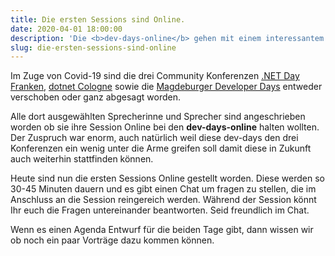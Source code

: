 ```yaml
---
title: Die ersten Sessions sind Online.
date: 2020-04-01 18:00:00
description: 'Die <b>dev-days-online</b> gehen mit einem interessantem Programm an den Start.'
slug: die-ersten-sessions-sind-online
---
```


Im Zuge von Covid-19 sind die drei Community Konferenzen [.NET Day Franken](https://www.dotnet-day-franken.de), [dotnet Cologne](https://dotnet-cologne.de) sowie die [Magdeburger Developer Days](https://md-devdays.de/) entweder verschoben oder ganz abgesagt worden.

Alle dort ausgewählten Sprecherinne und Sprecher sind angeschrieben worden ob sie ihre Session Online bei den **dev-days-online** halten wollten. Der Zuspruch war enorm, auch natürlich weil diese dev-days den drei Konferenzen ein wenig
unter die Arme greifen soll damit diese in Zukunft auch weiterhin stattfinden können.

Heute sind nun die ersten Sessions Online gestellt worden. Diese werden so 30-45 Minuten dauern und es gibt einen Chat um fragen zu stellen, die im Anschluss an die Session reingereich werden. Während der Session könnt Ihr euch die Fragen untereinander beantworten. Seid freundlich im Chat.

Wenn es einen Agenda Entwurf für die beiden Tage gibt, dann wissen wir ob noch ein paar Vorträge dazu kommen können.
